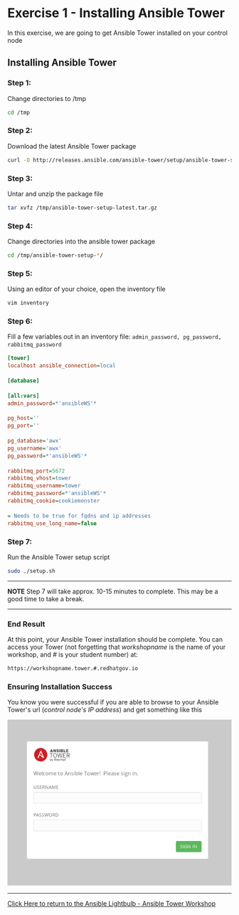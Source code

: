 # Exercise 1 - Installing Ansible Tower

In this exercise, we are going to get Ansible Tower installed on your control node

## Installing Ansible Tower


### Step 1:

Change directories to /tmp

```bash
cd /tmp
```

### Step 2:

Download the latest Ansible Tower package

```bash
curl -O http://releases.ansible.com/ansible-tower/setup/ansible-tower-setup-latest.tar.gz
```

### Step 3:

Untar and unzip the package file

```bash
tar xvfz /tmp/ansible-tower-setup-latest.tar.gz
```

### Step 4:

Change directories into the ansible tower package

```bash
cd /tmp/ansible-tower-setup-*/
```

### Step 5:

Using an editor of your choice, open the inventory file

```bash
vim inventory
```

### Step 6:

Fill a few variables out in an inventory file: `admin_password, pg_password, rabbitmq_password`

```ini
[tower]
localhost ansible_connection=local

[database]

[all:vars]
admin_password=*'ansibleWS'*

pg_host=''
pg_port=''

pg_database='awx'
pg_username='awx'
pg_password=*'ansibleWS'*

rabbitmq_port=5672
rabbitmq_vhost=tower
rabbitmq_username=tower
rabbitmq_password=*'ansibleWS'*
rabbitmq_cookie=cookiemonster

= Needs to be true for fqdns and ip addresses
rabbitmq_use_long_name=false

```

### Step 7:

Run the Ansible Tower setup script

```bash
sudo ./setup.sh
```

---
**NOTE**
Step 7 will take approx. 10-15 minutes to complete.  This may be a good time to take a break.

---


### End Result

At this point, your Ansible Tower installation should be complete.
You can access your Tower (not forgetting that *workshopname* is the name of your workshop, and *#* is your student number) at:


```bash
https://workshopname.tower.#.redhatgov.io
```

### Ensuring Installation Success

You know you were successful if you are able to browse to your Ansible Tower's url (_control node's IP address_) and get something like this

![Ansible Tower Login Screen](ansible-lab-figure01-logon-screen.png)

---

[Click Here to return to the Ansible Lightbulb - Ansible Tower Workshop](../README.md)

